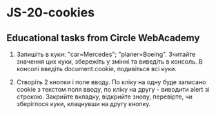 # JS-20-cookies

## Educational tasks from Circle WebAcademy

1. Запишіть в куки: "car=Mercedes"; "planer=Boeing". Зчитайте значення цих куки, збережіть у змінні та виведіть в консоль. В консолі введіть document.cookie, подивіться всі куки.

2. Створіть 2 кнопки і поле вводу. По кліку на одну буде записано cookie з текстом поля вводу, 
по кліку на другу - виводити alert зі строкою. Закрийте вкладку, відкрийте знову, перевірте,
чи зберіглося куки, клацнувши на другу кнопку.
